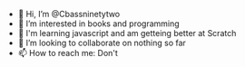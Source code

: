 - 👋 Hi, I’m @Cbassninetytwo
- 👀 I’m interested in books and programming
- 🌱 I'm learning javascript and am getteing better at Scratch
- 💞️ I’m looking to collaborate on nothing so far
- 📫 How to reach me: Don't
<!---
Cbassninetytwo/Cbassninetytwo is a ✨ special ✨ repository because its `README.md` (this file) appears on your GitHub profile.
You can click the Preview link to take a look at your changes.
--->
